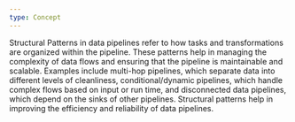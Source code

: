 ```yaml
---
type: Concept
---
```


Structural Patterns in data pipelines refer to how tasks and transformations are organized within the pipeline. These patterns help in managing the complexity of data flows and ensuring that the pipeline is maintainable and scalable. Examples include multi-hop pipelines, which separate data into different levels of cleanliness, conditional/dynamic pipelines, which handle complex flows based on input or run time, and disconnected data pipelines, which depend on the sinks of other pipelines. Structural patterns help in improving the efficiency and reliability of data pipelines.